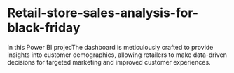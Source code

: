 # Retail-store-sales-analysis-for-black-friday
In this Power BI projecThe dashboard is meticulously crafted to provide insights into customer demographics, allowing retailers to make data-driven decisions for targeted marketing and improved customer experiences.
